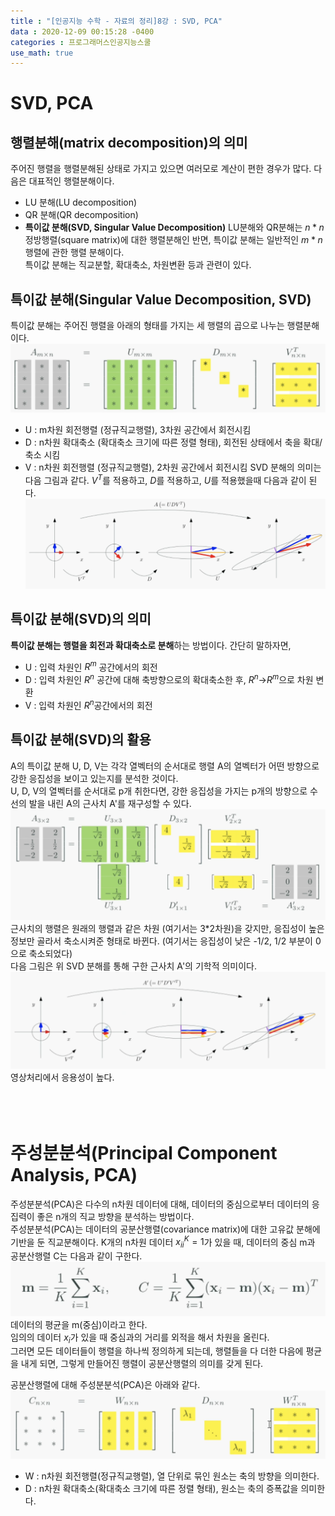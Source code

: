 ```yaml
---
title : "[인공지능 수학 - 자료의 정리]8강 : SVD, PCA"
data : 2020-12-09 00:15:28 -0400
categories : 프로그래머스인공지능스쿨
use_math: true
---
```

# SVD, PCA
## 행렬분해(matrix decomposition)의 의미
주어진 행렬을 행렬분해된 상태로 가지고 있으면 여러모로 계산이 편한 경우가 많다. 다음은 대표적인 행렬분해이다.  
- LU 분해(LU decomposition)
- QR 분해(QR decomposition)
- **특이값 분해(SVD, Singular Value Decomposition)**
LU분해와 QR분해는 $n * n$ 정방행렬(square matrix)에 대한 행렬분해인 반면, 특이값 분해는 일반적인 $m * n$ 행렬에 관한 행렬 분해이다.  
특이값 분해는 직교분할, 확대축소, 차원변환 등과 관련이 있다.  
  
## 특이값 분해(Singular Value Decomposition, SVD)
특이값 분해는 주어진 행렬을 아래의 형태를 가지는 세 행렬의 곱으로 나누는 행렬분해이다.  
![Alt Text](/assets/images/20201209/12.png)  
- U : m차원 회전행렬 (정규직교행렬), 3차원 공간에서 회전시킴
- D : n차원 확대축소 (확대축소 크기에 따른 정렬 형태), 회전된 상태에서 축을 확대/축소 시킴
- V : n차원 회전행렬 (정규직교행렬), 2차원 공간에서 회전시킴
SVD 분해의 의미는 다음 그림과 같다. $V^T$를 적용하고, $D$를 적용하고, $U$를 적용했을때 다음과 같이 된다.  
![Alt Text](/assets/images/20201209/13.png)  
  
## 특이값 분해(SVD)의 의미
**특이값 분해는 행렬을 회전과 확대축소로 분해**하는 방법이다. 간단히 말하자면,  
- U : 입력 차원인 $R^m$ 공간에서의 회전
- D : 입력 차원인 $R^n$ 공간에 대해 축방향으로의 확대축소한 후, $R^n$->$R^m$으로 차원 변환
- V : 입력 차원인 $R^n$공간에서의 회전
  
## 특이값 분해(SVD)의 활용
A의 특이값 분해 U, D, V는 각각 열벡터의 순서대로 행렬 A의 열벡터가 어떤 방향으로 강한 응집성을 보이고 있는지를 분석한 것이다.  
U, D, V의 열벡터를 순서대로 p개 취한다면, 강한 응집성을 가지는 p개의 방향으로 수선의 발을 내린 A의 근사치 A'를 재구성할 수 있다.  
![Alt Text](/assets/images/20201209/14.png)  
근사치의 행렬은 원래의 행렬과 같은 차원 (여기서는 3*2차원)을 갖지만, 응집성이 높은 정보만 골라서 축소시켜준 형태로 바뀐다. (여기서는 응집성이 낮은 -1/2, 1/2 부분이 0으로 축소되었다)  
다음 그림은 위 SVD 분해를 통해 구한 근사치 A'의 기학적 의미이다.  
![Alt Text](/assets/images/20201209/15.png)  
영상처리에서 응용성이 높다.  
<br>
<br>
<br>

# 주성분분석(Principal Component Analysis, PCA)
주성분분석(PCA)은 다수의 n차원 데이터에 대해, 데이터의 중심으로부터 데이터의 응집력이 좋은 n개의 직교 방향을 분석하는 방법이다.  
주성분분석(PCA)는 데이터의 공분산행렬(covariance matrix)에 대한 고유값 분해에 기반을 둔 직교분해이다. K개의 n차원 데이터 ${x_i}^K_i=1$가 있을 때, 데이터의 중심 m과 공분산행렬 C는 다음과 같이 구한다.  
![Alt Text](/assets/images/20201209/16.png)  
데이터의 평균을 m(중심)이라고 한다.  
임의의 데이터 $x_i$가 있을 때 중심과의 거리를 외적을 해서 차원을 올린다.  
그러면 모든 데이터들이 행렬을 하나씩 정의하게 되는데, 행렬들을 다 더한 다음에 평균을 내게 되면, 그렇게 만들어진 행렬이 공분산행렬의 의미를 갖게 된다.  
  
공분산행렬에 대해 주성분분석(PCA)은 아래와 같다.  
![Alt Text](/assets/images/20201209/17.png)  
- W : n차원 회전행렬(정규직교행렬), 열 단위로 묶인 원소는 축의 방향을 의미한다.
- D : n차원 확대축소(확대축소 크기에 따른 정렬 형태), 원소는 축의 증폭값을 의미한다.
